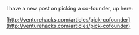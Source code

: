 I have a new post on picking a co-founder, up here:

[http://venturehacks.com/articles/pick-cofounder](http://venturehacks.com/articles/pick-cofounder)